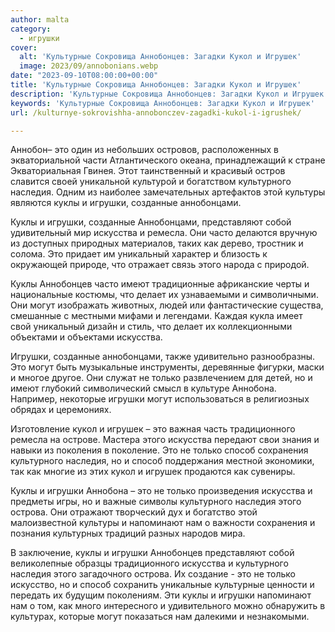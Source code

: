 ```yaml
---
author: malta
category:
  - игрушки
cover:
  alt: 'Культурные Сокровища Аннобонцев: Загадки Кукол и Игрушек'
  image: 2023/09/annobonians.webp
date: "2023-09-10T08:00:00+00:00"
title: 'Культурные Сокровища Аннобонцев: Загадки Кукол и Игрушек'
description: 'Культурные Сокровища Аннобонцев: Загадки Кукол и Игрушек'
keywords: 'Культурные Сокровища Аннобонцев: Загадки Кукол и Игрушек'
url: /kulturnye-sokrovishha-annobonczev-zagadki-kukol-i-igrushek/

---
```

Аннобон– это один из небольших островов, расположенных в экваториальной части Атлантического океана, принадлежащий к стране Экваториальная Гвинея. Этот таинственный и красивый остров славится своей уникальной культурой и богатством культурного наследия. Одним из наиболее замечательных артефактов этой культуры являются куклы и игрушки, созданные аннобонцами.

Куклы и игрушки, созданные Аннобонцами, представляют собой удивительный мир искусства и ремесла. Они часто делаются вручную из доступных природных материалов, таких как дерево, тростник и солома. Это придает им уникальный характер и близость к окружающей природе, что отражает связь этого народа с природой.

Куклы Аннобонцев часто имеют традиционные африканские черты и национальные костюмы, что делает их узнаваемыми и символичными. Они могут изображать животных, людей или фантастические существа, смешанные с местными мифами и легендами. Каждая кукла имеет свой уникальный дизайн и стиль, что делает их коллекционными объектами и объектами искусства.

Игрушки, созданные аннобонцами, также удивительно разнообразны. Это могут быть музыкальные инструменты, деревянные фигурки, маски и многое другое. Они служат не только развлечением для детей, но и имеют глубокий символический смысл в культуре Аннобона. Например, некоторые игрушки могут использоваться в религиозных обрядах и церемониях.

Изготовление кукол и игрушек – это важная часть традиционного ремесла на острове. Мастера этого искусства передают свои знания и навыки из поколения в поколение. Это не только способ сохранения культурного наследия, но и способ поддержания местной экономики, так как многие из этих кукол и игрушек продаются как сувениры.

Куклы и игрушки Аннобона – это не только произведения искусства и предметы игры, но и важные символы культурного наследия этого острова. Они отражают творческий дух и богатство этой малоизвестной культуры и напоминают нам о важности сохранения и познания культурных традиций разных народов мира.

В заключение, куклы и игрушки Аннобонцев представляют собой великолепные образцы традиционного искусства и культурного наследия этого загадочного острова. Их создание \- это не только искусство, но и способ сохранить уникальные культурные ценности и передать их будущим поколениям. Эти куклы и игрушки напоминают нам о том, как много интересного и удивительного можно обнаружить в культурах, которые могут показаться нам далекими и незнакомыми.
